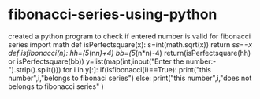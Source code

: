 # fibonacci-series-using-python
created a python program to check if entered number is valid for fibonacci series
import math
def isPerfectsquare(x):
    s=int(math.sqrt(x))
    return s*s==x
def isfibonacci(n):
    hh=(5*(n*n)+4)
    bb=(5*(n*n)-4)
    return(isPerfectsquare(hh) or isPerfectsquare(bb))
y=list(map(int,input("Enter the number:-").strip().split()))
for i in y[:]:
    if(isfibonacci(i)==True):
        print("this number",i,"belongs to fibonaci series")
    else:
        print("this number",i,"does not belongs to fibonacci series" )

